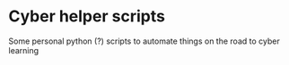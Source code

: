 # Cyber helper scripts
Some personal python (?) scripts to automate things on the road to cyber learning
